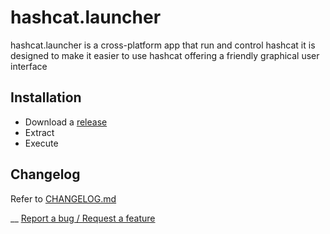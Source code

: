 # hashcat.launcher
hashcat.launcher is a cross-platform app that run and control hashcat
it is designed to make it easier to use hashcat offering a friendly graphical user interface

## Installation
 - Download a [release](https://github.com/s77rt/hashcat.launcher/releases)
 - Extract
 - Execute

## Changelog
Refer to [CHANGELOG.md](https://github.com/s77rt/hashcat.launcher/blob/master/docs/CHANGELOG.md)

__
[Report a bug / Request a feature](https://github.com/s77rt/hashcat.launcher/issues/new)
